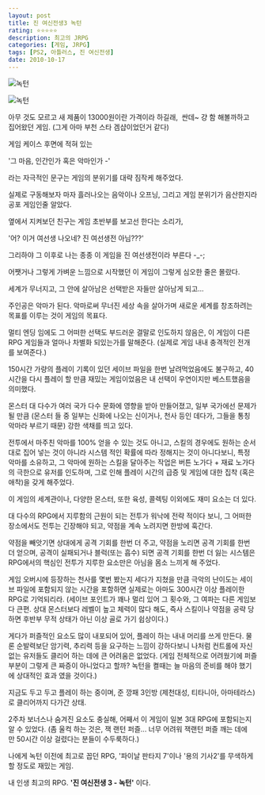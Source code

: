 ```yaml
---
layout: post
title: 진 여신전생3 녹턴
rating: ⭐️⭐️⭐️⭐️⭐️
description: 최고의 JRPG
categories: [게임, JRPG]
tags: [PS2, 아틀러스, 진 여신전생]
date: 2010-10-17
---
```


![녹턴](../../review/img/2010/shin_megami_tensei_3_01.jpg)

![녹턴](../../review/img/2010/shin_megami_tensei_3_02.jpg)

아무 것도 모르고 새 제품이 13000원이란 가격이라 하길래,  싼데~ 걍 함 해볼까하고 집어왔던 게임. (그게 아마 부천 스타 겜샵이었던거 같다)

게임 케이스 후면에 적혀 있는

'그 마음, 인간인가 혹은 악마인가 -'

라는 자극적인 문구는 게임의 분위기를 대략 짐작케 해주었다.

실제로 구동해보자 마자 흘러나오는 음악이나 오프닝, 그리고 게임 분위기가 음산한지라 공포 게임인줄 알았다.

옆에서 지켜보던 친구는 게임 초반부를 보고선 한다는 소리가, 

'어? 이거 여선생 나오네? 진 여선생전 아님???'

그리하야 그 이후로 나는 종종 이 게임을 진 여선생전이라 부른다 -_-;

어쨋거나 그렇게 가벼운 느낌으로 시작했던 이 게임이 그렇게 심오한 줄은 몰랐다. 

세계가 무너지고, 그 안에 살아남은 선택받은 자들만 살아남게 되고...

주인공은 악마가 된다. 악마로써 무너진 세상 속을 살아가며 새로운 세계를 창조하려는 목표를 이루는 것이 게임의 목표다.

멀티 엔딩 임에도 그 어떠한 선택도 부드러운 결말로 인도하지 않음은, 이 게임이 다른 RPG 게임들과 얼마나 차별화 되있는가를 말해준다. (실제로 게임 내내 충격적인 전개를 보여준다.)

150시간 가량의 플레이 기록이 있던 세이브 파일을 한번 날려먹었음에도 불구하고, 40시간을 다시 플레이 할 만큼 재밌는 게임이었음은 내 선택이 우연이지만 베스트했음을 의미했다.

몬스터 대 다수가 여러 국가 다수 문화에 영향을 받아 만들어졌고, 일부 국가에선 문제가 될 만큼 (몬스터 들 중 일부는 신화에 나오는 신이거나, 천사 등인 데다가, 그들을 통칭 악마라 부르기 때문) 강한 색채를 띄고 있다.

전투에서 마주친 악마를 100% 얻을 수 있는 것도 아니고, 스킬의 경우에도 원하는 순서대로 집어 넣는 것이 아니라 시스템 적인 확률에 따라 정해지는 것이 아니다보니, 특정 악마를 소유하고, 그 악마에 원하는 스킬을 달아주는 작업은 버튼 노가다 + 재료 노가다의 극한으로 유저를 인도하며, 그로 인해 플레이 시간의 급증 및 게임에 대한 집착 (혹은 애착)을 갖게 해주었다.

이 게임의 세계관이나, 다양한 몬스터, 또한 육성, 콜렉팅 이외에도 재미 요소는 더 있다.

대 다수의 RPG에서 지루함의 근원이 되는 전투가 워낙에 전략 적이다 보니, 그 어떠한 장소에서도 전투는 긴장해야 되고, 약점을 계속 노려지면 한방에 훅간다.

약점을 빼앗기면 상대에게 공격 기회를 한번 더 주고, 약점을 노리면 공격 기회를 한번 더 얻으며, 공격이 실패되거나 블럭(또는 흡수) 되면 공격 기회를 한번 더 잃는 시스템은 RPG에서의 핵심인 전투가 지루한 요소만은 아님을 몸소 느끼게 해 주었다.

게임 오버시에 등장하는 천사를 몇번 봤는지 세다가 지쳤을 만큼 극악의 난이도는 세이브 파일에 포함되지 않는 시간을 포함하면 실제로는 아마도 300시간 이상 플레이한 RPG로 기억되리라. (세이브 포인트가 꽤나 멀리 있어 그 횟수와, 그 여파는 다른 게임보다 큰편. 상대 몬스터보다 레벨이 높고 체력이 많다 해도, 즉사 스킬이나 약점을 공략 당하면 후반부 무적 상태가 아닌 이상 골로 가기 쉽상이다.)

게다가 퍼즐적인 요소도 많이 내포되어 있어, 플레이 하는 내내 머리를 쓰게 만든다. 물론 순발력보단 암기력, 추리력 등을 요구하는 느낌이 강하다보니 나처럼 컨트롤에 자신 없는 유저들도 클리어 하는 데에 큰 어려움은 없었다. (게임 전체적으로 어려웠기에 퍼즐 부분이 그렇게 큰 짜증이 아니었다고 할까? 녹턴을 켤때는 늘 마음의 준비를 해야 했기에 상대적인 효과 였을 것이다.)

지금도 두고 두고 플레이 하는 중이며, 준 깡패 3인방 (제천대성, 티타니아, 아마테라스)로 클리어까지 다가간 상태.

2주차 보너스나 숨겨진 요소도 충실해, 어째서 이 게임이 일본 3대 RPG에 포함되는지 알 수 있었다. (좀 울컥 하는 것은, 잭 랜턴 퍼즐... 너무 어려워 잭랜턴 퍼즐 깨는 데에만 50시간 이상 걸렸다는 분들이 수두룩하다.)

나에게 녹턴 이전에 최고로 꼽던 RPG, '파이날 판타지 7'이나 '용의 기사2'를 무색하게 할 정도로 재밌는 게임.

내 인생 최고의 RPG. **'진 여신전생 3 - 녹턴'** 이다.